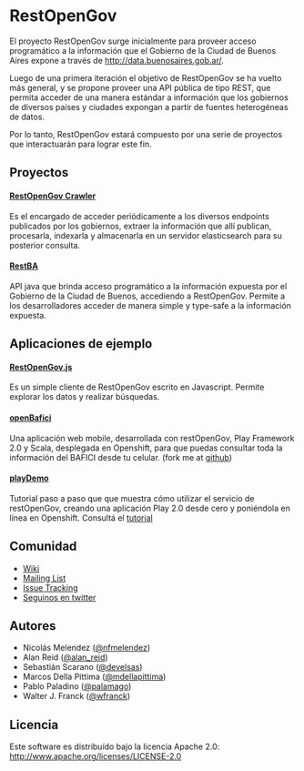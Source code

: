 RestOpenGov
===========

El proyecto RestOpenGov surge inicialmente para proveer acceso programático a la información que el Gobierno de la Ciudad de Buenos Aires expone a través de http://data.buenosaires.gob.ar/.

Luego de una primera iteración el objetivo de RestOpenGov se ha vuelto más general, y se propone proveer una API pública de tipo REST, que permita acceder de una manera estándar a información que los gobiernos de diversos países y ciudades expongan a partir de fuentes heterogéneas de datos.

Por lo tanto, RestOpenGov estará compuesto por una serie de proyectos que interactuarán para lograr este fin.

## Proyectos

#### [RestOpenGov Crawler](https://github.com/RestOpenGov/RestOpenGov/tree/master/crawler)
Es el encargado de acceder periódicamente a los diversos endpoints publicados por los gobiernos, extraer la información que allí publican, procesarla, indexarla y almacenarla en un servidor elasticsearch para su posterior consulta.

#### [RestBA](https://github.com/RestOpenGov/RestOpenGov/tree/master/RestBA)
API java que brinda acceso programático a la información expuesta por el Gobierno de la Ciudad de Buenos, accediendo a RestOpenGov. Permite a los desarrolladores acceder de manera simple y type-safe a la información expuesta.

## Aplicaciones de ejemplo

#### [RestOpenGov.js](https://github.com/RestOpenGov/RestOpenGov/tree/master/RestOpenGov.js)
Es un simple cliente de RestOpenGov escrito en Javascript. Permite explorar los datos y realizar búsquedas.

#### [openBafici](https://openbafici-rog.rhcloud.com/) 
Una aplicación web mobile, desarrollada con restOpenGov, Play Framework 2.0 y Scala, desplegada en Openshift, para que puedas consultar toda la información del BAFICI desde tu celular. (fork me at [github](https://github.com/Nardoz/RestOpenGov/tree/master/openBafici))

#### [playDemo](https://playdemo-rog.rhcloud.com/) 
Tutorial paso a paso que que muestra cómo utilizar el servicio de restOpenGov, creando una aplicación Play 2.0 desde cero y poniéndola en línea en Openshift. Consultá el [tutorial](https://github.com/Nardoz/RestOpenGov/blob/master/playdemo/README.md)


## Comunidad
* [Wiki](https://github.com/RestOpenGov/RestOpenGov/wiki)
* [Mailing List](http://groups.google.com/group/restopengov)
* [Issue Tracking](https://github.com/RestOpenGov/RestOpenGov/issues)
* [Seguinos en twitter](https://twitter.com/#!/RestOpenGov)

## Autores
* Nicolás Melendez ([@nfmelendez](http://twitter.com/nfmelendez))
* Alan Reid ([@alan_reid](http://twitter.com/alan_reid))
* Sebastián Scarano ([@develsas](http://twitter.com/develsas))
* Marcos Della Pittima ([@mdellapittima](http://twitter.com/mdellapittima))
* Pablo Paladino ([@palamago](http://twitter.com/palamago))
* Walter J. Franck ([@wfranck](http://twitter.com/wfranck))

## Licencia
Este software es distribuído bajo la licencia Apache 2.0: http://www.apache.org/licenses/LICENSE-2.0